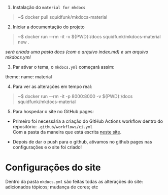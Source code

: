 1. Instalação do `material for mkdocs`

> ~$ docker pull squidfunk/mkdocs-material

2. Iniciar a documentação do projeto

> ~$ docker run --rm -it -v ${PWD}:/docs squidfunk/mkdocs-material new .

_será criada uma pasta docs (com o arquivo index.md) e um arquivo mkdocs.yml_

3. Par ativar o tema, o `mkdocs.yml` começará assim:

theme:
  name: material

4. Para ver as alterações em tempo real:

> ~$ docker run --rm -it -p 8000:8000 -v ${PWD}:/docs squidfunk/mkdocs-material

5. Para hospedar o site no GitHub pages:

- Primeiro foi necessária a criação do GitHub Actions workflow dentro do repositório: `.github/workflows/ci.yml`  
Com a pasta da maneira que está escrita [neste site](https://squidfunk.github.io/mkdocs-material/publishing-your-site/).

- Depois de dar o push para o github, ativamos no github pages nas configurações e o site foi criado!


# Configurações do site 

Dentro da pasta `mkdocs.yml` são feitas todas as alterações do site: adicionados tópicos; mudança de cores; etc

